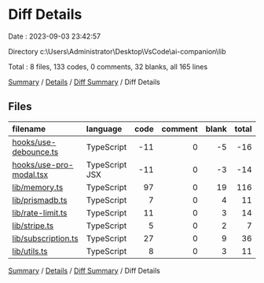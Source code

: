 # Diff Details

Date : 2023-09-03 23:42:57

Directory c:\\Users\\Administrator\\Desktop\\VsCode\\ai-companion\\lib

Total : 8 files,  133 codes, 0 comments, 32 blanks, all 165 lines

[Summary](results.md) / [Details](details.md) / [Diff Summary](diff.md) / Diff Details

## Files
| filename | language | code | comment | blank | total |
| :--- | :--- | ---: | ---: | ---: | ---: |
| [hooks/use-debounce.ts](/hooks/use-debounce.ts) | TypeScript | -11 | 0 | -5 | -16 |
| [hooks/use-pro-modal.tsx](/hooks/use-pro-modal.tsx) | TypeScript JSX | -11 | 0 | -3 | -14 |
| [lib/memory.ts](/lib/memory.ts) | TypeScript | 97 | 0 | 19 | 116 |
| [lib/prismadb.ts](/lib/prismadb.ts) | TypeScript | 7 | 0 | 4 | 11 |
| [lib/rate-limit.ts](/lib/rate-limit.ts) | TypeScript | 11 | 0 | 3 | 14 |
| [lib/stripe.ts](/lib/stripe.ts) | TypeScript | 5 | 0 | 2 | 7 |
| [lib/subscription.ts](/lib/subscription.ts) | TypeScript | 27 | 0 | 9 | 36 |
| [lib/utils.ts](/lib/utils.ts) | TypeScript | 8 | 0 | 3 | 11 |

[Summary](results.md) / [Details](details.md) / [Diff Summary](diff.md) / Diff Details